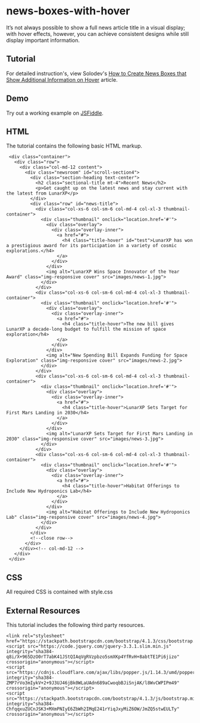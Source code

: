 # news-boxes-with-hover
It’s not always possible to show a full news article title in a visual display; with hover effects, however, you can achieve consistent designs while still display important information.

## Tutorial
For detailed instruction's, view Solodev's [How to Create News Boxes that Show Additional Information on Hover](https://www.solodev.com/blog/web-design/how-to-create-news-boxes-that-show-additional-information-on-hover.stml) article.

## Demo
Try out a working example on [JSFiddle](https://jsfiddle.net/solodev/e56pL7dv/).

## HTML
The tutorial contains the following basic HTML markup.

```
 <div class="container">
   <div class="row">
     <div class="col-md-12 content">
       <div class="newsroom" id="scroll-section4">
         <div class="section-heading text-center">
           <h2 class="sectional-title mt-4">Recent News</h2>
           <p>Get caught up on the latest news and stay current with the latest from LunarXP</p>
         </div>
         <div class="row" id="news-title">
           <div class="col-xs-6 col-sm-6 col-md-4 col-xl-3 thumbnail-container">
             <div class="thumbnail" onclick="location.href='#'">
               <div class="overlay">
                 <div class="overlay-inner">
                   <a href="#">
                     <h4 class="title-hover" id="test">LunarXP has won a prestigious award for its participation in a variety of cosmic explorations.</h4>
                   </a>
                 </div>
               </div>
               <img alt="LunarXP Wins Space Innovator of the Year Award" class="img-responsive cover" src="images/news-1.jpg">
             </div>
           </div>
           <div class="col-xs-6 col-sm-6 col-md-4 col-xl-3 thumbnail-container">
             <div class="thumbnail" onclick="location.href='#'">
               <div class="overlay">
                 <div class="overlay-inner">
                   <a href="#">
                     <h4 class="title-hover">The new bill gives LunarXP a decade-long budget to fulfill the mission of space exploration</h4>
                   </a>
                 </div>
               </div>
               <img alt="New Spending Bill Expands Funding for Space Exploration" class="img-responsive cover" src="images/news-2.jpg">
             </div>
           </div>
           <div class="col-xs-6 col-sm-6 col-md-4 col-xl-3 thumbnail-container">
             <div class="thumbnail" onclick="location.href='#'">
               <div class="overlay">
                 <div class="overlay-inner">
                   <a href="#">
                     <h4 class="title-hover">LunarXP Sets Target for First Mars Landing in 2030</h4>
                   </a>
                 </div>
               </div>
               <img alt="LunarXP Sets Target for First Mars Landing in 2030" class="img-responsive cover" src="images/news-3.jpg">
             </div>
           </div>
           <div class="col-xs-6 col-sm-6 col-md-4 col-xl-3 thumbnail-container">
             <div class="thumbnail" onclick="location.href='#'">
               <div class="overlay">
                 <div class="overlay-inner">
                   <a href="#">
                     <h4 class="title-hover">Habitat Offerings to Include New Hydroponics Lab</h4>
                   </a>
                 </div>
               </div>
               <img alt="Habitat Offerings to Include New Hydroponics Lab" class="img-responsive cover" src="images/news-4.jpg">
             </div>
           </div>
         </div>
         <!--close row-->
       </div>
     </div><!-- col-md-12 -->
   </div>
 </div>
```

## CSS
All required CSS is contained with style.css

## External Resources
This tutorial includes the following third party resources.

```
<link rel="stylesheet" href="https://stackpath.bootstrapcdn.com/bootstrap/4.1.3/css/bootstrap.min.css">
<script src="https://code.jquery.com/jquery-3.3.1.slim.min.js" integrity="sha384-q8i/X+965DzO0rT7abK41JStQIAqVgRVzpbzo5smXKp4YfRvH+8abtTE1Pi6jizo" crossorigin="anonymous"></script>
<script src="https://cdnjs.cloudflare.com/ajax/libs/popper.js/1.14.3/umd/popper.min.js" integrity="sha384-ZMP7rVo3mIykV+2+9J3UJ46jBk0WLaUAdn689aCwoqbBJiSnjAK/l8WvCWPIPm49" crossorigin="anonymous"></script>
<script src="https://stackpath.bootstrapcdn.com/bootstrap/4.1.3/js/bootstrap.min.js" integrity="sha384-ChfqqxuZUCnJSK3+MXmPNIyE6ZbWh2IMqE241rYiqJxyMiZ6OW/JmZQ5stwEULTy" crossorigin="anonymous"></script>
```

